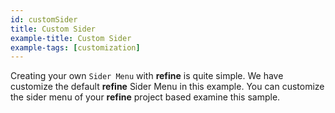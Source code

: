 ```yaml
---
id: customSider
title: Custom Sider
example-title: Custom Sider
example-tags: [customization]
---
```


Creating your own `Sider Menu` with **refine** is quite simple. We have customize the default **refine** Sider Menu in this example. You can customize the sider menu of your **refine** project based examine this sample.

<CodeSandboxExample path="customization-sider" />
